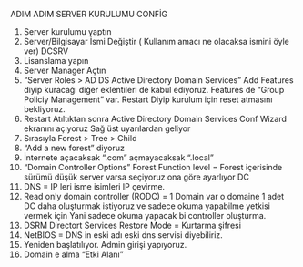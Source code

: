 ADIM ADIM SERVER KURULUMU CONFİG
1.	Server kurulumu yaptın
2.	Server/Bilgisayar İsmi Değiştir ( Kullanım amacı ne olacaksa ismini öyle ver) DCSRV
3.	Lisanslama yapın
4.	Server Manager Açtın
5.	“Server Roles > AD DS Active Directory Domain Services” Add Features diyip kuracağı diğer eklentileri de kabul ediyoruz. Features de “Group Policiy Management” var. Restart Diyip kurulum için reset atmasını bekliyoruz.
6.	Restart Atıltıktan sonra Active Directory Domain Services Conf Wizard ekranını açıyoruz Sağ üst uyarılardan geliyor
7.	Sırasıyla Forest > Tree > Child 
8.	“Add a new forest” diyoruz
9.	İnternete açacaksak “.com” açmayacaksak “.local”
10.	“Domain Controller Options” Forest Function level = Forest içerisinde sürümü düşük server varsa seçiyoruz ona göre ayarlıyor DC
11.	DNS = IP leri isme isimleri IP çevirme.
12.	Read only domain controller (RODC) = 1 Domain var o domaine 1 adet DC daha oluşturmak istiyoruz ve sadece okuma yapabilme yetkisi vermek için Yani sadece okuma yapacak bi controller oluşturma.
13.	DSRM Directort Services Restore Mode = Kurtarma şifresi 
14.	NetBIOS = DNS in eski adı eski dns servisi diyebiliriz.
15.	Yeniden başlatılıyor. Admin girişi yapıyoruz.
16.	Domain e alma “Etki Alanı”

